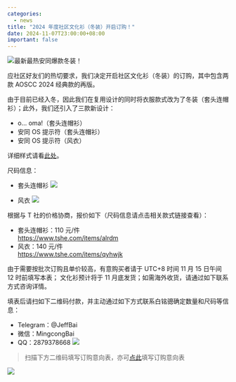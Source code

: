 ```yaml
---
categories:
  - news
title: "2024 年度社区文化衫（冬装）开启订购！"
date: 2024-11-07T23:00:00+08:00
important: false
---
```


![最新最热安同爆款冬装！](/assets/news/merch-poster.png)

应社区好友们的热切要求，我们决定开启社区文化衫（冬装）的订购，其中包含两款 AOSCC 2024 经典款的再版。

由于目前已经入冬，因此我们在复用设计的同时将衣服款式改为了冬装（套头连帽衫）；此外，我们还引入了三款新设计：

- o... oma!（套头连帽衫）
- 安同 OS 提示符（套头连帽衫）
- 安同 OS 提示符（风衣）

详细样式请看[此处](https://aosc.io/news/detail/2024-10-30-aosc-2024-winter-merch-preview.zh-cn.md)。

尺码信息：

- 套头连帽衫
![](/assets/news/sizing-hoodie.jpg)

- 风衣
![](/assets/news/sizing-windbreaker.jpg)

根据与 T 社的价格协商，报价如下（尺码信息请点击相关款式链接查看）：

- 套头连帽衫：110 元/件  
https://www.tshe.com/items/alrdm
- 风衣：140 元/件  
https://www.tshe.com/items/qyhwjk

由于需要按批次订购且单价较高，有意购买者请于 UTC+8 时间 11 月 15 日午间 12 时前填写本表；
文化衫预计将于 11 月底发货；如需海外收货，请通过如下联系方式咨询详情。

填表后请扫如下二维码付款，并主动通过如下方式联系白铭骢确定数量和尺码等信息：

- Telegram：@JeffBai
- 微信：MingcongBai
- QQ：2879378668
![](/assets/news/image_2024-11-06_12-33-55.png)

> 扫描下方二维码填写订购意向表，亦可[点此](https://f.wps.cn/g/Y6z5uv8m/)填写订购意向表

![](/assets/news/2024年度社区文化衫（冬装）订购意向表.png)
